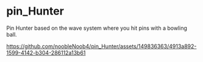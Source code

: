 # pin_Hunter
Pin Hunter based on the wave system where you hit pins with a bowling ball.


https://github.com/noobleNoob4/pin_Hunter/assets/149836363/4913a892-1599-4142-b304-286112a13b61

